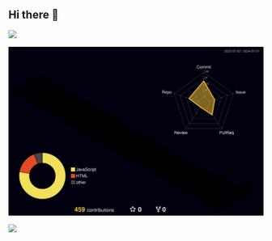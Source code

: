 ## Hi there 👋

<!--
**Nicknul/Nicknul** is a ✨ _special_ ✨ repository because its `README.md` (this file) appears on your GitHub profile.

Here are some ideas to get you started:

- 🔭 I’m currently working on ...
- 🌱 I’m currently learning ...
- 👯 I’m looking to collaborate on ...
- 🤔 I’m looking for help with ...
- 💬 Ask me about ...
- 📫 How to reach me: ...
- 😄 Pronouns: ...
- ⚡ Fun fact: ...
-->

<!--토큰 번호 : 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-->
<!--조회수-->
<a href="https://hits.seeyoufarm.com"><img src="https://hits.seeyoufarm.com/api/count/incr/badge.svg?url=https%3A%2F%2Fgithub.com%2FNicknul%2FNicknul&count_bg=%238800FF&title_bg=%2375009C&icon=&icon_color=%23E7E7E7&title=hits&edge_flat=false"/></a>
<!--잔디 3d-->
![](./profile-3d-contrib/profile-night-rainbow.svg)
<!--현황-->
<picture>
  <source
    srcset="https://github-readme-stats.vercel.app/api?username=Nicknul&show_icons=true&theme=buefy"
    media="(prefers-color-scheme: dark)"
  />
  <source
    srcset="https://github-readme-stats.vercel.app/api?username=Nicknul&show_icons=true"
    media="(prefers-color-scheme: light), (prefers-color-scheme: no-preference)"
  />
  <img src="https://github-readme-stats.vercel.app/api?username=Nicknul&show_icons=true" />
</picture>


